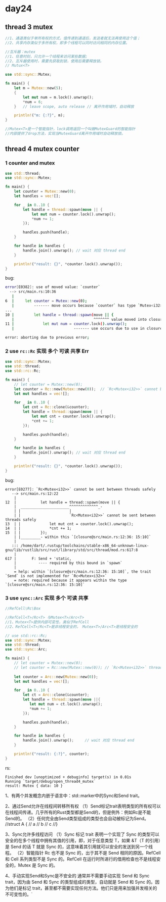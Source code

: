 # day24



## thread 3 mutex



```rust
//1、通道类似于单所有权的方式，值传递到通道后，发送者就无法再使用这个值；
//2、共享内存类似于多所有权，即多个线程可以同时访问相同的内存位置。

//互斥器：mutex
//1、任意时刻，只允许一个线程来访问某些数据;
//2、互斥器使用时，需要先获取到锁，使用后需要释放锁。
// Mutux<T>

use std::sync::Mutex;

fn main() {
    let m = Mutex::new(5);
    {
        let mut num = m.lock().unwrap();
        *num = 6;
    }   // leave scope, auto release // 离开作用域时，自动释放

    println!("m: {:?}", m);
}

//Mutex<T>是一个智能指针，lock调用返回一个叫做MutexGuard的智能指针
//内部提供了drop方法，实现当MutexGuard离开作用域时自动释放锁。
```



## thread 4 mutex counter



### 1 counter and mutex

```rust
use std::thread;
use std::sync::Mutex;

fn main() {
    let counter = Mutex::new(0);
    let handles = vec![];

    for _ in 0..10 {
        let handle = thread::spawn(move || {
            let mut num = counter.lock().unwrap();
            *num += 1;
        });

        handles.push(handle);
    }

    for handle in handles {
        handle.join().unwrap(); // wait 对应 thread end
    }

    println!("result: {}", *counter.lock().unwrap());
}
```



bug:

```bash
error[E0382]: use of moved value: `counter`
  --> src/main.rs:10:36
   |
6  |     let counter = Mutex::new(0);
   |         ------- move occurs because `counter` has type `Mutex<i32>`, which does not implement the `Copy` trait
...
10 |         let handle = thread::spawn(move || {
   |                                    ^^^^^^^ value moved into closure here, in previous iteration of loop
11 |             let mut num = counter.lock().unwrap();
   |                           ------- use occurs due to use in closure

error: aborting due to previous error; 
```





### 2 use `rc::Rc` 实现 多个 可读 共享  Err

```rust
use std::sync::Mutex;
use std::thread;
use std::rc::Rc;

fn main() {
    // let counter = Mutex::new(0);
    let counter = Rc::new(Mutex::new(0));  // `Rc<Mutex<i32>>` cannot be sent between threads safely
    let mut handles = vec![];

    for _ in 0..10 {
        let cnt = Rc::clone(&counter);
        let handle = thread::spawn(move || {
            let mut cnt = counter.lock().unwrap();
            *cnt += 1;
        });

        handles.push(handle);
    }

    for handle in handles {
        handle.join().unwrap(); // wait 对应 thread end
    }

    println!("result: {}", *counter.lock().unwrap());
}
```





bug:

```shell
error[E0277]: `Rc<Mutex<i32>>` cannot be sent between threads safely
   --> src/main.rs:12:22
    |
12  |           let handle = thread::spawn(move || {
    |  ______________________^^^^^^^^^^^^^_-
    | |                      |
    | |                      `Rc<Mutex<i32>>` cannot be sent between threads safely
13  | |             let mut cnt = counter.lock().unwrap();
14  | |             *cnt += 1;
15  | |         });
    | |_________- within this `[closure@src/main.rs:12:36: 15:10]`
    | 
   ::: /home/dart/.rustup/toolchains/stable-x86_64-unknown-linux-gnu/lib/rustlib/src/rust/library/std/src/thread/mod.rs:617:8
    |
617 |       F: Send + 'static,
    |          ---- required by this bound in `spawn`
    |
    = help: within `[closure@src/main.rs:12:36: 15:10]`, the trait `Send` is not implemented for `Rc<Mutex<i32>>`
    = note: required because it appears within the type `[closure@src/main.rs:12:36: 15:10]`
```



### 3 use `sync::Arc` 实现 多个 可读 共享 

```rust
//RefCell\Rc\Box

//RefCell<T>/Rc<T> 与Mutex<T>/Arc<T>
//1、Mutex<T>提供内部可变性，类似于RefCell
//2、RefCell<T>/Rc<T>是非线程安全的， Mutex<T>/Arc<T>是线程安全的

// use std::rc::Rc;
use std::sync::Mutex;
use std::thread;
use std::sync::Arc;

fn main() {
    // let counter = Mutex::new(0);
    // let counter = Rc::new(Mutex::new(0)); // `Rc<Mutex<i32>>` threads is not safely
    
    let counter = Arc::new(Mutex::new(0));
    let mut handles = vec![];

    for _ in 0..10 {
        let ct = Arc::clone(&counter);
        let handle = thread::spawn(move ||{
           let mut num = ct.lock().unwrap();
           *num += 1; 
        });

        handles.push(handle);
    }

    for handle in handles {
        handle.join().unwrap();     // wait 对应 thread end
    }

    println!("result: {:?}", counter);
}
```



rs:

```shell
Finished dev [unoptimized + debuginfo] target(s) in 0.01s
Running `target/debug/open_thread4_mutex`
result: Mutex { data: 10 }
```







1、有两个并发概念内嵌于语言中：std::marker中的Sync和Send trait。

2、通过Send允许在线程间转移所有权
（1）Send标记trait表明类型的所有权可以在线程间传递。几乎所有的Rust类型都是Send的，但是例外：例如Rc<T>是不能Send的。
（2）任何完全由Send类型组成的类型也会自动被标记为Send。
//struct A {
//	a
//	b
//	c
//}

3、Sync允许多线程访问
（1）Sync 标记 trait 表明一个实现了 Sync 的类型可以安全的在多个线程中拥有其值的引用，即，对于任意类型 T，如果 &T（T 的引用）是 Send 的话 T 就是 Sync 的，这意味着其引用就可以安全的发送到另一个线程。
（2）智能指针 Rc<T> 也不是 Sync 的，出于其不是 Send 相同的原因。RefCell<T>和 Cell<T> 系列类型不是 Sync 的。RefCell<T> 在运行时所进行的借用检查也不是线程安全的，Mutex<T> 是 Sync 的。

4、手动实现Send和Sync是不安全的
通常并不需要手动实现 Send 和 Sync trait，因为由 Send 和 Sync 的类型组成的类型，自动就是 Send 和 Sync 的。因为他们是标记 trait，甚至都不需要实现任何方法。他们只是用来加强并发相关的不可变性的。`